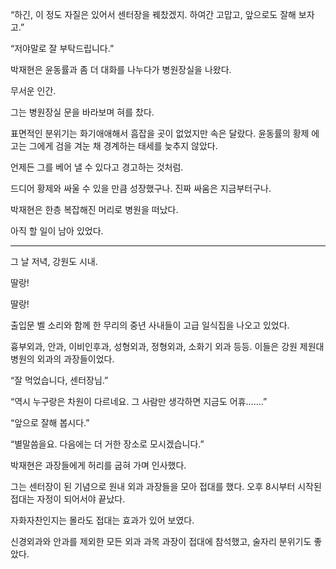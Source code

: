 “하긴, 이 정도 자질은 있어서 센터장을 꿰찼겠지. 하여간 고맙고, 앞으로도 잘해 보자고.”

“저야말로 잘 부탁드립니다.”

박재현은 윤동률과 좀 더 대화를 나누다가 병원장실을 나왔다.

무서운 인간.

그는 병원장실 문을 바라보며 혀를 찼다.

표면적인 분위기는 화기애애해서 흠잡을 곳이 없었지만 속은 달랐다. 윤동률의 황제 에고는 그에게 검을 겨눈 채 경계하는 태세를 늦추지 않았다.

언제든 그를 베어 낼 수 있다고 경고하는 것처럼.

드디어 황제와 싸울 수 있을 만큼 성장했구나. 진짜 싸움은 지금부터구나.

박재현은 한층 복잡해진 머리로 병원을 떠났다.

아직 할 일이 남아 있었다.

* * *

그 날 저녁, 강원도 시내.

딸랑!

딸랑!

출입문 벨 소리와 함께 한 무리의 중년 사내들이 고급 일식집을 나오고 있었다.

흉부외과, 안과, 이비인후과, 성형외과, 정형외과, 소화기 외과 등등. 이들은 강원 제원대 병원의 외과의 과장들이었다.

“잘 먹었습니다, 센터장님.”

“역시 누구랑은 차원이 다르네요. 그 사람만 생각하면 지금도 어휴…….”

“앞으로 잘해 봅시다.”

“별말씀을요. 다음에는 더 거한 장소로 모시겠습니다.”

박재현은 과장들에게 허리를 굽혀 가며 인사했다.

그는 센터장이 된 기념으로 원내 외과 과장들을 모아 접대를 했다. 오후 8시부터 시작된 접대는 자정이 되어서야 끝났다.

자화자찬인지는 몰라도 접대는 효과가 있어 보였다.

신경외과와 안과를 제외한 모든 외과 과목 과장이 접대에 참석했고, 술자리 분위기도 좋았다.